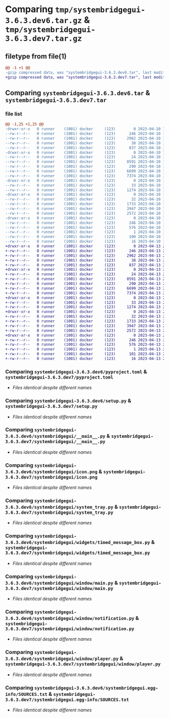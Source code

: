 # Comparing `tmp/systembridgegui-3.6.3.dev6.tar.gz` & `tmp/systembridgegui-3.6.3.dev7.tar.gz`

## filetype from file(1)

```diff
@@ -1 +1 @@
-gzip compressed data, was "systembridgegui-3.6.3.dev6.tar", last modified: Mon Apr 10 15:38:35 2023, max compression
+gzip compressed data, was "systembridgegui-3.6.3.dev7.tar", last modified: Thu Apr 13 20:22:12 2023, max compression
```

## Comparing `systembridgegui-3.6.3.dev6.tar` & `systembridgegui-3.6.3.dev7.tar`

### file list

```diff
@@ -1,25 +1,25 @@
-drwxr-xr-x   0 runner    (1001) docker     (123)        0 2023-04-10 15:38:35.285888 systembridgegui-3.6.3.dev6/
--rw-r--r--   0 runner    (1001) docker     (123)      246 2023-04-10 15:38:35.285888 systembridgegui-3.6.3.dev6/PKG-INFO
--rw-r--r--   0 runner    (1001) docker     (123)     2962 2023-04-10 15:38:14.000000 systembridgegui-3.6.3.dev6/pyproject.toml
--rw-r--r--   0 runner    (1001) docker     (123)       38 2023-04-10 15:38:35.285888 systembridgegui-3.6.3.dev6/setup.cfg
--rw-r--r--   0 runner    (1001) docker     (123)      837 2023-04-10 15:38:14.000000 systembridgegui-3.6.3.dev6/setup.py
-drwxr-xr-x   0 runner    (1001) docker     (123)        0 2023-04-10 15:38:35.285888 systembridgegui-3.6.3.dev6/systembridgegui/
--rw-r--r--   0 runner    (1001) docker     (123)       24 2023-04-10 15:38:14.000000 systembridgegui-3.6.3.dev6/systembridgegui/__init__.py
--rw-r--r--   0 runner    (1001) docker     (123)     8591 2023-04-10 15:38:14.000000 systembridgegui-3.6.3.dev6/systembridgegui/__main__.py
--rw-r--r--   0 runner    (1001) docker     (123)      290 2023-04-10 15:38:33.000000 systembridgegui-3.6.3.dev6/systembridgegui/_version.py
--rw-r--r--   0 runner    (1001) docker     (123)     6699 2023-04-10 15:38:14.000000 systembridgegui-3.6.3.dev6/systembridgegui/icon.png
--rw-r--r--   0 runner    (1001) docker     (123)     7374 2023-04-10 15:38:14.000000 systembridgegui-3.6.3.dev6/systembridgegui/system_tray.py
-drwxr-xr-x   0 runner    (1001) docker     (123)        0 2023-04-10 15:38:35.285888 systembridgegui-3.6.3.dev6/systembridgegui/widgets/
--rw-r--r--   0 runner    (1001) docker     (123)       33 2023-04-10 15:38:14.000000 systembridgegui-3.6.3.dev6/systembridgegui/widgets/__init__.py
--rw-r--r--   0 runner    (1001) docker     (123)     1274 2023-04-10 15:38:14.000000 systembridgegui-3.6.3.dev6/systembridgegui/widgets/timed_message_box.py
-drwxr-xr-x   0 runner    (1001) docker     (123)        0 2023-04-10 15:38:35.285888 systembridgegui-3.6.3.dev6/systembridgegui/window/
--rw-r--r--   0 runner    (1001) docker     (123)       32 2023-04-10 15:38:14.000000 systembridgegui-3.6.3.dev6/systembridgegui/window/__init__.py
--rw-r--r--   0 runner    (1001) docker     (123)     1733 2023-04-10 15:38:14.000000 systembridgegui-3.6.3.dev6/systembridgegui/window/main.py
--rw-r--r--   0 runner    (1001) docker     (123)     3947 2023-04-10 15:38:14.000000 systembridgegui-3.6.3.dev6/systembridgegui/window/notification.py
--rw-r--r--   0 runner    (1001) docker     (123)     2572 2023-04-10 15:38:14.000000 systembridgegui-3.6.3.dev6/systembridgegui/window/player.py
-drwxr-xr-x   0 runner    (1001) docker     (123)        0 2023-04-10 15:38:35.285888 systembridgegui-3.6.3.dev6/systembridgegui.egg-info/
--rw-r--r--   0 runner    (1001) docker     (123)      246 2023-04-10 15:38:35.000000 systembridgegui-3.6.3.dev6/systembridgegui.egg-info/PKG-INFO
--rw-r--r--   0 runner    (1001) docker     (123)      576 2023-04-10 15:38:35.000000 systembridgegui-3.6.3.dev6/systembridgegui.egg-info/SOURCES.txt
--rw-r--r--   0 runner    (1001) docker     (123)        1 2023-04-10 15:38:35.000000 systembridgegui-3.6.3.dev6/systembridgegui.egg-info/dependency_links.txt
--rw-r--r--   0 runner    (1001) docker     (123)      100 2023-04-10 15:38:35.000000 systembridgegui-3.6.3.dev6/systembridgegui.egg-info/requires.txt
--rw-r--r--   0 runner    (1001) docker     (123)       16 2023-04-10 15:38:35.000000 systembridgegui-3.6.3.dev6/systembridgegui.egg-info/top_level.txt
+drwxr-xr-x   0 runner    (1001) docker     (123)        0 2023-04-13 20:22:12.393230 systembridgegui-3.6.3.dev7/
+-rw-r--r--   0 runner    (1001) docker     (123)      246 2023-04-13 20:22:12.393230 systembridgegui-3.6.3.dev7/PKG-INFO
+-rw-r--r--   0 runner    (1001) docker     (123)     2962 2023-04-13 20:21:48.000000 systembridgegui-3.6.3.dev7/pyproject.toml
+-rw-r--r--   0 runner    (1001) docker     (123)       38 2023-04-13 20:22:12.393230 systembridgegui-3.6.3.dev7/setup.cfg
+-rw-r--r--   0 runner    (1001) docker     (123)      837 2023-04-13 20:21:48.000000 systembridgegui-3.6.3.dev7/setup.py
+drwxr-xr-x   0 runner    (1001) docker     (123)        0 2023-04-13 20:22:12.393230 systembridgegui-3.6.3.dev7/systembridgegui/
+-rw-r--r--   0 runner    (1001) docker     (123)       24 2023-04-13 20:21:48.000000 systembridgegui-3.6.3.dev7/systembridgegui/__init__.py
+-rw-r--r--   0 runner    (1001) docker     (123)     8591 2023-04-13 20:21:48.000000 systembridgegui-3.6.3.dev7/systembridgegui/__main__.py
+-rw-r--r--   0 runner    (1001) docker     (123)      290 2023-04-13 20:22:09.000000 systembridgegui-3.6.3.dev7/systembridgegui/_version.py
+-rw-r--r--   0 runner    (1001) docker     (123)     6699 2023-04-13 20:21:48.000000 systembridgegui-3.6.3.dev7/systembridgegui/icon.png
+-rw-r--r--   0 runner    (1001) docker     (123)     7374 2023-04-13 20:21:48.000000 systembridgegui-3.6.3.dev7/systembridgegui/system_tray.py
+drwxr-xr-x   0 runner    (1001) docker     (123)        0 2023-04-13 20:22:12.393230 systembridgegui-3.6.3.dev7/systembridgegui/widgets/
+-rw-r--r--   0 runner    (1001) docker     (123)       33 2023-04-13 20:21:48.000000 systembridgegui-3.6.3.dev7/systembridgegui/widgets/__init__.py
+-rw-r--r--   0 runner    (1001) docker     (123)     1274 2023-04-13 20:21:48.000000 systembridgegui-3.6.3.dev7/systembridgegui/widgets/timed_message_box.py
+drwxr-xr-x   0 runner    (1001) docker     (123)        0 2023-04-13 20:22:12.393230 systembridgegui-3.6.3.dev7/systembridgegui/window/
+-rw-r--r--   0 runner    (1001) docker     (123)       32 2023-04-13 20:21:48.000000 systembridgegui-3.6.3.dev7/systembridgegui/window/__init__.py
+-rw-r--r--   0 runner    (1001) docker     (123)     1733 2023-04-13 20:21:48.000000 systembridgegui-3.6.3.dev7/systembridgegui/window/main.py
+-rw-r--r--   0 runner    (1001) docker     (123)     3947 2023-04-13 20:21:48.000000 systembridgegui-3.6.3.dev7/systembridgegui/window/notification.py
+-rw-r--r--   0 runner    (1001) docker     (123)     2572 2023-04-13 20:21:48.000000 systembridgegui-3.6.3.dev7/systembridgegui/window/player.py
+drwxr-xr-x   0 runner    (1001) docker     (123)        0 2023-04-13 20:22:12.393230 systembridgegui-3.6.3.dev7/systembridgegui.egg-info/
+-rw-r--r--   0 runner    (1001) docker     (123)      246 2023-04-13 20:22:12.000000 systembridgegui-3.6.3.dev7/systembridgegui.egg-info/PKG-INFO
+-rw-r--r--   0 runner    (1001) docker     (123)      576 2023-04-13 20:22:12.000000 systembridgegui-3.6.3.dev7/systembridgegui.egg-info/SOURCES.txt
+-rw-r--r--   0 runner    (1001) docker     (123)        1 2023-04-13 20:22:12.000000 systembridgegui-3.6.3.dev7/systembridgegui.egg-info/dependency_links.txt
+-rw-r--r--   0 runner    (1001) docker     (123)      101 2023-04-13 20:22:12.000000 systembridgegui-3.6.3.dev7/systembridgegui.egg-info/requires.txt
+-rw-r--r--   0 runner    (1001) docker     (123)       16 2023-04-13 20:22:12.000000 systembridgegui-3.6.3.dev7/systembridgegui.egg-info/top_level.txt
```

### Comparing `systembridgegui-3.6.3.dev6/pyproject.toml` & `systembridgegui-3.6.3.dev7/pyproject.toml`

 * *Files identical despite different names*

### Comparing `systembridgegui-3.6.3.dev6/setup.py` & `systembridgegui-3.6.3.dev7/setup.py`

 * *Files identical despite different names*

### Comparing `systembridgegui-3.6.3.dev6/systembridgegui/__main__.py` & `systembridgegui-3.6.3.dev7/systembridgegui/__main__.py`

 * *Files identical despite different names*

### Comparing `systembridgegui-3.6.3.dev6/systembridgegui/icon.png` & `systembridgegui-3.6.3.dev7/systembridgegui/icon.png`

 * *Files identical despite different names*

### Comparing `systembridgegui-3.6.3.dev6/systembridgegui/system_tray.py` & `systembridgegui-3.6.3.dev7/systembridgegui/system_tray.py`

 * *Files identical despite different names*

### Comparing `systembridgegui-3.6.3.dev6/systembridgegui/widgets/timed_message_box.py` & `systembridgegui-3.6.3.dev7/systembridgegui/widgets/timed_message_box.py`

 * *Files identical despite different names*

### Comparing `systembridgegui-3.6.3.dev6/systembridgegui/window/main.py` & `systembridgegui-3.6.3.dev7/systembridgegui/window/main.py`

 * *Files identical despite different names*

### Comparing `systembridgegui-3.6.3.dev6/systembridgegui/window/notification.py` & `systembridgegui-3.6.3.dev7/systembridgegui/window/notification.py`

 * *Files identical despite different names*

### Comparing `systembridgegui-3.6.3.dev6/systembridgegui/window/player.py` & `systembridgegui-3.6.3.dev7/systembridgegui/window/player.py`

 * *Files identical despite different names*

### Comparing `systembridgegui-3.6.3.dev6/systembridgegui.egg-info/SOURCES.txt` & `systembridgegui-3.6.3.dev7/systembridgegui.egg-info/SOURCES.txt`

 * *Files identical despite different names*

